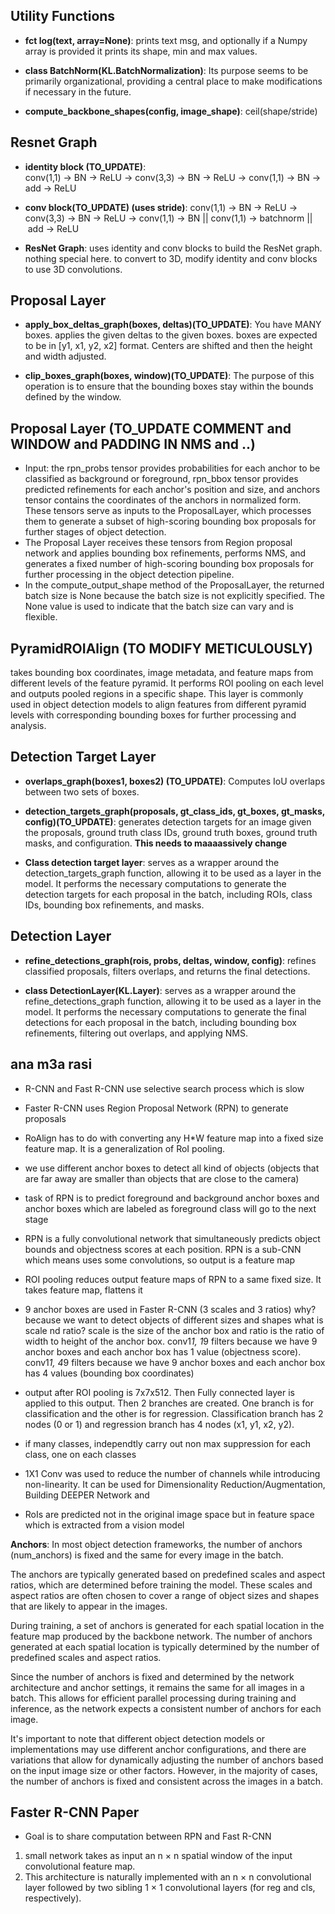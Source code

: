 ## Utility Functions
- **fct log(text, array=None)**: prints text msg, and optionally if a Numpy array is provided it prints its shape, min and max values.

- **class BatchNorm(KL.BatchNormalization)**: Its purpose seems to be primarily organizational, providing a central place to make modifications if necessary in the future.

- **compute_backbone_shapes(config, image_shape)**: ceil(shape/stride)

## Resnet Graph
- **identity block (TO_UPDATE)**:  
conv(1,1) -> BN -> ReLU -> conv(3,3) -> BN -> ReLU -> conv(1,1) -> BN -> add -> ReLU

- **conv block(TO_UPDATE) (uses stride)**: 
conv(1,1) -> BN -> ReLU -> conv(3,3) -> BN -> ReLU -> conv(1,1) -> BN  || conv(1,1) -> batchnorm || add -> ReLU

- **ResNet Graph**:
uses identity and conv blocks to build the ResNet graph. nothing special here. to convert to 3D, modify identity and conv blocks to use 3D convolutions.

## Proposal Layer
- **apply_box_deltas_graph(boxes, deltas)(TO_UPDATE)**: You have MANY boxes.
applies the given deltas to the given boxes. boxes are expected to be in [y1, x1, y2, x2] format. Centers are shifted and then the height and width adjusted.

- **clip_boxes_graph(boxes, window)(TO_UPDATE)**:
 The purpose of this operation is to ensure that the bounding boxes stay within the bounds defined by the window.


## Proposal Layer (TO_UPDATE COMMENT and WINDOW and PADDING IN NMS and ..)
- Input: the rpn_probs tensor provides probabilities for each anchor to be classified as background or foreground, rpn_bbox tensor provides predicted refinements for each anchor's position and size, and anchors tensor contains the coordinates of the anchors in normalized form. These tensors serve as inputs to the ProposalLayer, which processes them to generate a subset of high-scoring bounding box proposals for further stages of object detection.
- The Proposal Layer receives these tensors from Region proposal network and applies bounding box refinements, performs NMS, and generates a fixed number of high-scoring bounding box proposals for further processing in the object detection pipeline.
- In the compute_output_shape method of the ProposalLayer, the returned batch size is None because the batch size is not explicitly specified. The None value is used to indicate that the batch size can vary and is flexible.



## PyramidROIAlign (TO MODIFY METICULOUSLY)
takes bounding box coordinates, image metadata, and feature maps from different levels of the feature pyramid. It performs ROI pooling on each level and outputs pooled regions in a specific shape. This layer is commonly used in object detection models to align features from different pyramid levels with corresponding bounding boxes for further processing and analysis.

## Detection Target Layer

- **overlaps_graph(boxes1, boxes2) (TO_UPDATE)**: Computes IoU overlaps between two sets of boxes.

- **detection_targets_graph(proposals, gt_class_ids, gt_boxes, gt_masks, config)(TO_UPDATE)**:
generates detection targets for an image given the proposals, ground truth class IDs, ground truth boxes, ground truth masks, and configuration. **This needs to maaaassively change**

- **Class detection target layer**:
serves as a wrapper around the detection_targets_graph function, allowing it to be used as a layer in the model. It performs the necessary computations to generate the detection targets for each proposal in the batch, including ROIs, class IDs, bounding box refinements, and masks.

## Detection Layer

- **refine_detections_graph(rois, probs, deltas, window, config)**: refines classified proposals, filters overlaps, and returns the final detections. 

- **class DetectionLayer(KL.Layer)**: serves as a wrapper around the refine_detections_graph function, allowing it to be used as a layer in the model. It performs the necessary computations to generate the final detections for each proposal in the batch, including bounding box refinements, filtering out overlaps, and applying NMS.

















## ana m3a rasi
- R-CNN and Fast R-CNN use selective search process which is slow

- Faster R-CNN uses Region Proposal Network (RPN) to generate proposals

- RoAlign has to do with converting any H*W feature map into a fixed size feature map. It is a generalization of RoI pooling.

 - we use different anchor boxes to detect all kind of objects (objects that are far away are smaller than objects that are close to the camera)

 - task of RPN is to predict foreground and background anchor boxes and anchor boxes which are labeled as foreground class will go to the next stage

 - RPN is a fully convolutional network that simultaneously predicts object bounds and objectness scores at each position. RPN is a sub-CNN which means uses some convolutions, so output is a feature map 

 - ROI pooling reduces output feature maps of RPN to a same fixed size. It takes feature map, flattens it 

- 9 anchor boxes are used in Faster R-CNN (3 scales and 3 ratios)
why? because we want to detect objects of different sizes and shapes
what is scale nd ratio? scale is the size of the anchor box and ratio is the ratio of width to height of the anchor box. conv1*1, 1*9 filters because we have 9 anchor boxes and each anchor box has 1 value (objectness score). conv1*1, 4*9 filters because we have 9 anchor boxes and each anchor box has 4 values (bounding box coordinates)

- output after ROI pooling is 7x7x512. Then Fully connected layer is applied to this output. Then 2 branches are created. One branch is for classification and the other is for regression. Classification branch has 2 nodes (0 or 1) and regression branch has 4 nodes (x1, y1, x2, y2).

- if many classes, independtly carry out non max suppression for each class, one on each classes

-  1X1 Conv was used to reduce the number of channels while introducing non-linearity. It can be used for Dimensionality Reduction/Augmentation, Building DEEPER Network and 

- RoIs are predicted not in the original image space but in feature space which is extracted from a vision model


**Anchors**:
In most object detection frameworks, the number of anchors (num_anchors) is fixed and the same for every image in the batch.

The anchors are typically generated based on predefined scales and aspect ratios, which are determined before training the model. These scales and aspect ratios are often chosen to cover a range of object sizes and shapes that are likely to appear in the images.

During training, a set of anchors is generated for each spatial location in the feature map produced by the backbone network. The number of anchors generated at each spatial location is typically determined by the number of predefined scales and aspect ratios.

Since the number of anchors is fixed and determined by the network architecture and anchor settings, it remains the same for all images in a batch. This allows for efficient parallel processing during training and inference, as the network expects a consistent number of anchors for each image.

It's important to note that different object detection models or implementations may use different anchor configurations, and there are variations that allow for dynamically adjusting the number of anchors based on the input image size or other factors. However, in the majority of cases, the number of anchors is fixed and consistent across the images in a batch.


## Faster R-CNN Paper
- Goal is to share computation between RPN and Fast R-CNN
1. small network takes as input an n × n spatial window of the input convolutional feature map.
2. This architecture is naturally implemented with an n × n convolutional layer followed by two sibling 1 × 1 convolutional layers (for reg and cls, respectively).